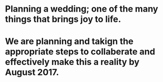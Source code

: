 # Planning a wedding; one of the many things that brings joy to life. 
# We are planning and takign the appropriate steps to collaberate and effectively make this a reality by August 2017.
